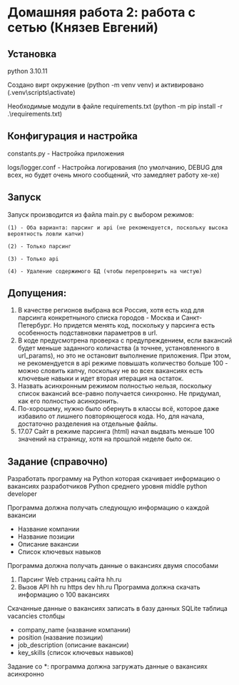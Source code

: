 # Домашняя работа 2: работа с сетью (Князев Евгений)

## Установка
python 3.10.11

Создано вирт окружение (python -m venv venv) и активировано (.venv\scripts\activate)

Необходимые модули в файле requirements.txt (python -m pip install -r .\requirements.txt)

## Конфигурация и настройка
constants.py - Настройка приложения

logs/logger.conf - Настройка логирования (по умолчанию, DEBUG для всех, но будет очень много сообщений, что замедляет работу хе-хе)

## Запуск
Запуск производится из файла main.py с выбором режимов:

    (1) - Оба варианта: парсинг и api (не рекомендуется, поскольку высока вероятность ловли капчи)

    (2) - Только парсинг

    (3) - Только api

    (4) - Удаление содержимого БД (чтобы перепроверить на чистую)

## Допущения:
1. В качестве регионов выбрана вся Россия, хотя есть код для парсинга конкретныного списка городов - Москва и Санкт-Петербург. Но придется менять код, поскольку у парсинга есть особенность подставновки параметров в url.
2. В коде предусмотрена проверка с предупреждением, если вакансий будет меньше заданного количаства (а точнее, установленного в url_params), но это не остановит выполнение приложения. При этом, не рекомендуется в api режиме повышать количество больше 100 - можно словить капчу, поскольку не во всех вакансиях есть ключевые навыки и идет вторая итерация на остаток.
3. Назвать асинхронным режимом полностью нельзя, поскольку список вакансий все-равно получается синхронно. Не придумал, как его полностью асинхронить.
4. По-хорошему, нужно было обернуть в классы всё, которое даже избавило от лишнего повторяющегося кода. Но, для начала, достаточно разделения на отдельные файлы.
5. 17.07 Сайт в режиме парсинга (html) начал выдвать меньше 100 значений на страницу, хотя на прошлой неделе было ок.

## Задание (справочно)
Разработать программу на Python которая скачивает информацию о вакансиях разработчиков Python среднего уровня middle python developer

Программа должна получать следующую информацию о каждой вакансии
- Название компании
- Название позиции
- Описание вакансии
- Список ключевых навыков

Программа должна получать данные о вакансиях двумя способами
1. Парсинг Web страниц сайта hh.ru
2. Вызов API hh ru https dev hh.ru
Программа должна скачать информацию о 100 вакансиях

Скачанные данные о вакансиях записать в базу данных SQLite таблица vacancies столбцы
- company_name (название компании)
- position (название позиции)
- job_description (описание вакансии)
- key_skills (список ключевых навыков)

Задание со *: программа должна загружать данные о вакансиях асинхронно

